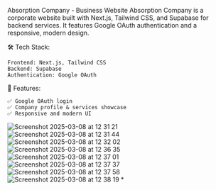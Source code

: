 Absorption Company - Business Website
Absorption Company is a corporate website built with Next.js, Tailwind CSS, and Supabase for backend services. It features Google OAuth authentication and a responsive, modern design.

🛠 Tech Stack:

    Frontend: Next.js, Tailwind CSS
    Backend: Supabase 
    Authentication: Google OAuth
    
🚀 Features:

    ✅ Google OAuth login
    ✅ Company profile & services showcase
    ✅ Responsive and modern UI

    
![Screenshot 2025-03-08 at 12 31 21](https://github.com/user-attachments/assets/7bf41bb8-d918-4c48-b068-45d888803bcf)
![Screenshot 2025-03-08 at 12 31 44](https://github.com/user-attachments/assets/5d22d801-ee63-4505-985b-6bcec04d5923)
![Screenshot 2025-03-08 at 12 32 02](https://github.com/user-attachments/assets/351ddac0-853f-40a6-8f44-54deb6061243)
![Screenshot 2025-03-08 at 12 36 35](https://github.com/user-attachments/assets/00647734-c798-4424-bb1f-1d4531e1aed1)
![Screenshot 2025-03-08 at 12 37 01](https://github.com/user-attachments/assets/80a77aa9-a7f9-403c-8b52-7b65a2a49f7c)
![Screenshot 2025-03-08 at 12 37 37](https://github.com/user-attachments/assets/13f5deb4-97a9-47d6-915e-0cfab04127e4)
![Screenshot 2025-03-08 at 12 37 58](https://github.com/user-attachments/assets/7fc68787-6b9a-4069-b0a0-7f3d10a68629)
![Screenshot 2025-03-08 at 12 38 19](https://github.com/user-attachments/assets/52aeb56f-24b1-4ef8-8fd0-db27d49a3403)
*
